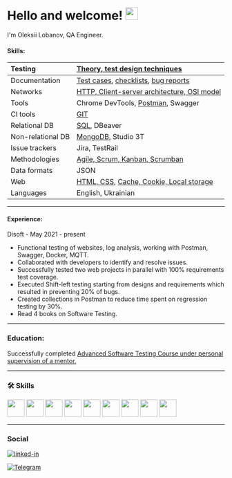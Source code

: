 # Hello and welcome! <img src="https://media.giphy.com/media/hvRJCLFzcasrR4ia7z/giphy.gif" width="29px">

I'm  Oleksii Lobanov, QA Engineer. 

#### Skills:

| Testing | [Theory, test design techniques](https://github.com/AlexeyLobanov1/Theory-test-design-techniques.git) |
| :----------------- | :------------------ |
| Documentation   | [Test cases](https://github.com/AlexeyLobanov1/Test-cases.git), [checklists](https://github.com/AlexeyLobanov1/Checklists.git), [bug reports](https://github.com/AlexeyLobanov1/bug-reports.git)  |
| Networks   | [HTTP, Client-server architecture, OSI model](https://github.com/AlexeyLobanov1/HTTP-Client-server-architecture-OSI-model.git)  |
| Tools   | Chrome DevTools, [Postman](https://github.com/AlexeyLobanov1/Postman.git), Swagger  |
| CI tools   |  [GIT](https://github.com/AlexeyLobanov1/GIT.git)  |
| Relational DB   | [SQL](https://github.com/AlexeyLobanov1/SQL.git), DBeaver  |
| Non-relational DB   | [MongoDB](https://github.com/AlexeyLobanov1/MongoDB.git), Studio 3T  |
| Issue trackers   | Jira, TestRail   |
| Methodologies   | [Agile, Scrum, Kanban, Scrumban](https://github.com/AlexeyLobanov1/Agile-Scrum-Kanban-Scrumban.git) |
| Data formats   | JSON  |
| Web   | [HTML, CSS](https://github.com/AlexeyLobanov1/HTML-CSS.git), [Cache, Cookie, Local storage ](https://github.com/AlexeyLobanov1/Cache-Cookie-Local-storage.git) |
| Languages   | English, Ukrainian  |

---

#### Experience:
Disoft - May 2021 - present
* Functional testing of websites, log analysis, working with Postman, Swagger, Docker, MQTT.
* Collaborated with developers to identify and resolve issues.
* Successfully tested two web projects in parallel with 100% requirements test coverage.
* Executed Shift-left testing starting from designs and requirements which resulted in preventing 20% of bugs.
* Created collections in Postman to reduce time spent on regression testing by 30%.
* Read 4 books on Software Testing.


---

### Education:

Successfully completed [Advanced Software Testing Course under personal supervision of a mentor.](https://ilarionhalushka.github.io/certificates/Oleksii-Lobanov#certificate-of-completion-)

---

### :hammer_and_wrench: Skills

<div>

 <img src="https://user-images.githubusercontent.com/113934709/221174283-ce51f794-02f2-4c91-b24a-eb1e7e026f8a.png" width="40" height="40"/>
 <img src="https://user-images.githubusercontent.com/113934709/221174303-52d1a2ee-047e-4b0a-88fc-97164157d699.png" width="40" height="40"/>
 <img src="https://user-images.githubusercontent.com/113934709/221174306-e6c1f52f-4411-43a6-842f-a21dfa1dcc03.png" width="40" height="40"/>
 <img src="https://user-images.githubusercontent.com/113934709/221174291-e6daa64b-54dd-4ea3-b05f-c63a095856b1.png" width="40" height="40"/>
 <img src="https://user-images.githubusercontent.com/113934709/221174302-3f5e4665-0ef5-4320-90ca-93df9f79bf0d.png" width="40" height="40"/>
 <img src="https://user-images.githubusercontent.com/113934709/221174305-4eff79ea-7a1f-4bf4-b952-8d0c7237d225.png" width="40" height="40"/>
 <img src="https://user-images.githubusercontent.com/113934709/221174290-80c8e1f9-3aa8-4925-bdc3-d20edfa8c5e6.png" width="40" height="40"/>
 <img src="https://user-images.githubusercontent.com/113934709/221174296-dda7d004-2d2c-47c4-8eda-1b873c7272ee.png" width="40" height="40"/>
 <img src="https://user-images.githubusercontent.com/113934709/221174308-6129d0f4-6d48-47ce-8087-6d80e4cdc629.png" width="40" height="40"/>
 
 ---
 
</div>

### Social

<div id="badges">

[![linked-in](https://img.shields.io/badge/LinkedIn-0077B5?style=for-the-badge&logo=LinkedIn&logoColor=white)](https://www.linkedin.com/in/alexey-lobanov-qa/)
 
<div id="badges">

[![Telegram](https://img.shields.io/badge/Telegram-0077B5?style=for-the-badge&logo=Telegram&logoColor=white)](https://t.me/alexeyLobanov1)

